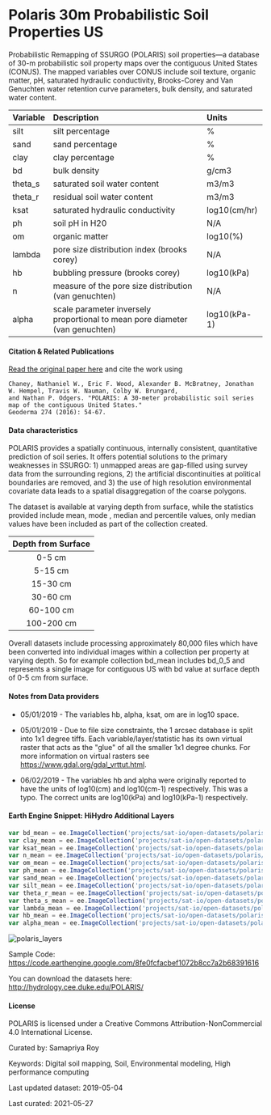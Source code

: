 # Polaris 30m Probabilistic Soil Properties US
Probabilistic Remapping of SSURGO (POLARIS) soil properties—a database of 30-m probabilistic soil property maps over the contiguous United States (CONUS). The mapped variables over CONUS include soil texture, organic matter, pH, saturated hydraulic conductivity, Brooks-Corey and Van Genuchten water retention curve parameters, bulk density, and saturated water content.

|Variable|Description                                                                  |Units       |
|:-------|:----------------------------------------------------------------------------|:-----------|
|silt    |silt percentage                                                              |%           |
|sand    |sand percentage                                                              |%           |
|clay    |clay percentage                                                              |%           |
|bd      |bulk density                                                                 |g/cm3       |
|theta_s |saturated soil water content                                                 |m3/m3       |
|theta_r |residual soil water content                                                  |m3/m3       |
|ksat    |saturated hydraulic conductivity                                             |log10(cm/hr)|
|ph      |soil pH in H20                                                               |N/A         |
|om      |organic matter                                                               |log10(%)    |
|lambda  | pore size distribution index (brooks corey)                                 |N/A         |
|hb      | bubbling pressure (brooks corey)                                            |log10(kPa)  |
|n       | measure of the pore size distribution (van genuchten)                       |N/A         |
|alpha   | scale parameter inversely proportional to mean pore diameter (van genuchten)|log10(kPa-1)|

#### Citation & Related Publications

[Read the original paper here](https://www.sciencedirect.com/science/article/abs/pii/S0016706116301434?via%3Dihub) and cite the work using

```
Chaney, Nathaniel W., Eric F. Wood, Alexander B. McBratney, Jonathan W. Hempel, Travis W. Nauman, Colby W. Brungard,
and Nathan P. Odgers. "POLARIS: A 30-meter probabilistic soil series map of the contiguous United States."
Geoderma 274 (2016): 54-67.
```

#### Data characteristics
POLARIS provides a spatially continuous, internally consistent, quantitative prediction of soil series. It offers potential solutions to the primary weaknesses in SSURGO: 1) unmapped areas are gap-filled using survey data from the surrounding regions, 2) the artificial discontinuities at political boundaries are removed, and 3) the use of high resolution environmental covariate data leads to a spatial disaggregation of the coarse polygons.

The dataset is available at varying depth from surface, while the statistics provided include mean, mode , median and percentile values, only median values have been included as part of the collection created.

<center>

|Depth from Surface|
|:----------------:|
|0-5 cm            |
|5-15 cm           |
|15-30 cm          |
|30-60 cm          |
|60-100 cm         |
|100-200 cm        |

</center>

Overall datasets include processing approximately 80,000 files which have been converted into individual images within a collection per property at varying depth. So for example collection bd_mean includes bd_0_5 and represents a single image for contiguous US with bd value at surface depth of 0-5 cm from surface.

#### Notes from Data providers
* 05/01/2019 - The variables hb, alpha, ksat, om are in log10 space.

* 05/01/2019 - Due to file size constraints, the 1 arcsec database is split into 1x1 degree tiffs. Each variable/layer/statistic has its own virtual raster that acts as the "glue" of all the smaller 1x1 degree chunks. For more information on virtual rasters see https://www.gdal.org/gdal_vrttut.html.

* 06/02/2019 - The variables hb and alpha were originally reported to have the units of log10(cm) and log10(cm-1) respectively. This was a typo. The correct units are log10(kPa) and log10(kPa-1) respectively.

#### Earth Engine Snippet: HiHydro Additional Layers

```js
var bd_mean = ee.ImageCollection('projects/sat-io/open-datasets/polaris/bd_mean');
var clay_mean = ee.ImageCollection('projects/sat-io/open-datasets/polaris/clay_mean');
var ksat_mean = ee.ImageCollection('projects/sat-io/open-datasets/polaris/ksat_mean');
var n_mean = ee.ImageCollection('projects/sat-io/open-datasets/polaris/n_mean');
var om_mean = ee.ImageCollection('projects/sat-io/open-datasets/polaris/om_mean');
var ph_mean = ee.ImageCollection('projects/sat-io/open-datasets/polaris/ph_mean');
var sand_mean = ee.ImageCollection('projects/sat-io/open-datasets/polaris/sand_mean');
var silt_mean = ee.ImageCollection('projects/sat-io/open-datasets/polaris/silt_mean');
var theta_r_mean = ee.ImageCollection('projects/sat-io/open-datasets/polaris/theta_r_mean');
var theta_s_mean = ee.ImageCollection('projects/sat-io/open-datasets/polaris/theta_s_mean');
var lambda_mean = ee.ImageCollection('projects/sat-io/open-datasets/polaris/lambda_mean');
var hb_mean = ee.ImageCollection('projects/sat-io/open-datasets/polaris/hb_mean');
var alpha_mean = ee.ImageCollection('projects/sat-io/open-datasets/polaris/alpha_mean');
```

![polaris_layers](https://user-images.githubusercontent.com/6677629/119921913-7231c100-bf34-11eb-9efc-fede2f162272.gif)

Sample Code: https://code.earthengine.google.com/8fe0fcfacbef1072b8cc7a2b68391616

You can download the datasets here: http://hydrology.cee.duke.edu/POLARIS/

#### License
POLARIS is licensed under a Creative Commons Attribution-NonCommercial 4.0 International License.

Curated by: Samapriya Roy

Keywords: Digital soil mapping, Soil, Environmental modeling, High performance computing

Last updated dataset: 2019-05-04

Last curated: 2021-05-27
